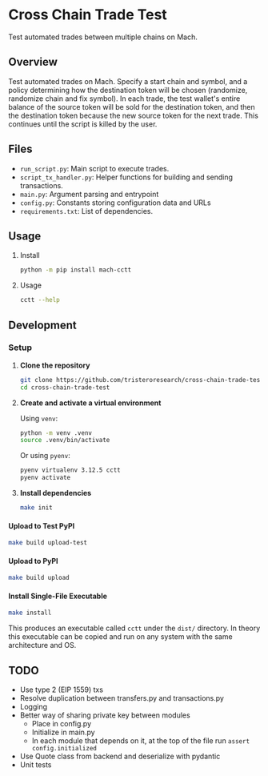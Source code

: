 # Cross Chain Trade Test

Test automated trades between multiple chains on Mach.

## Overview

Test automated trades on Mach. Specify a start chain and symbol, and a policy determining how the destination token will be chosen (randomize, randomize chain and fix symbol). In each trade, the test wallet's entire balance of the source token will be sold for the destination token, and then the destination token because the new source token for the next trade. This continues until the script is killed by the user.

## Files

- `run_script.py`: Main script to execute trades.
- `script_tx_handler.py`: Helper functions for building and sending transactions.
- `main.py`: Argument parsing and entrypoint
- `config.py`: Constants storing configuration data and URLs
- `requirements.txt`: List of dependencies.

## Usage

1. Install

    ```bash
    python -m pip install mach-cctt
    ```

1. Usage

    ```bash
    cctt --help
    ```

## Development

### Setup

1. **Clone the repository**

    ```bash
    git clone https://github.com/tristeroresearch/cross-chain-trade-test.git
    cd cross-chain-trade-test
    ```

1. **Create and activate a virtual environment**

    Using `venv`:

    ```bash
    python -m venv .venv
    source .venv/bin/activate
    ```

    Or using `pyenv`:

    ```bash
    pyenv virtualenv 3.12.5 cctt
    pyenv activate
    ```

1. **Install dependencies**

    ```bash
    make init
    ```

#### Upload to Test PyPI

```bash
make build upload-test
```

#### Upload to PyPI

```bash
make build upload
```

#### Install Single-File Executable

```bash
make install
```

This produces an executable called `cctt` under the `dist/` directory. In theory this executable can be copied and run on any system with the same architecture and OS.

## TODO

- Use type 2 (EIP 1559) txs
- Resolve duplication between transfers.py and transactions.py
- Logging
- Better way of sharing private key between modules
  - Place in config.py
  - Initialize in main.py
  - In each module that depends on it, at the top of the file run `assert config.initialized`
- Use Quote class from backend and deserialize with pydantic
- Unit tests
